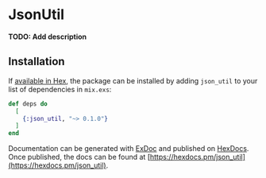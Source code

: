 # JsonUtil

**TODO: Add description**

## Installation

If [available in Hex](https://hex.pm/docs/publish), the package can be installed
by adding `json_util` to your list of dependencies in `mix.exs`:

```elixir
def deps do
  [
    {:json_util, "~> 0.1.0"}
  ]
end
```

Documentation can be generated with [ExDoc](https://github.com/elixir-lang/ex_doc)
and published on [HexDocs](https://hexdocs.pm). Once published, the docs can
be found at [https://hexdocs.pm/json_util](https://hexdocs.pm/json_util).

